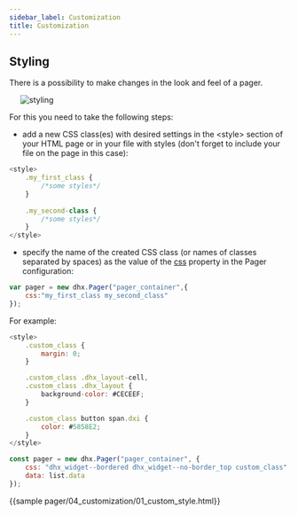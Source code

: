 ```yaml
---
sidebar_label: Customization
title: Customization
---          
```


Styling
----------------

There is a possibility to make changes in the look and feel of a pager. 

<img style="margin: 0px 0px 0px 20px; display: block;" src="pager/styling.png" alt="styling"/>

For this you need to take the following steps:

- add a new CSS class(es) with desired settings in the &lt;style&gt; section of your HTML page or in your file with styles (don't forget to include your file on the page in this case):

~~~js
<style>
	.my_first_class {
		/*some styles*/
	}
    
    .my_second-class {
		/*some styles*/
	}
</style>
~~~

- specify the name of the created CSS class (or names of classes separated by spaces) as the value of the [css](pager/api/pager_css_config.md) property in the Pager configuration:

~~~js
var pager = new dhx.Pager("pager_container",{
	css:"my_first_class my_second_class"    
});
~~~


For example:

~~~js
<style>
	.custom_class {
		margin: 0;
	}

	.custom_class .dhx_layout-cell,
	.custom_class .dhx_layout {
		background-color: #CECEEF;
	}

	.custom_class button span.dxi {
		color: #5858E2;
	}
</style>

const pager = new dhx.Pager("pager_container", {
    css: "dhx_widget--bordered dhx_widget--no-border_top custom_class",
    data: list.data
});
~~~

{{sample    pager/04_customization/01_custom_style.html}}
